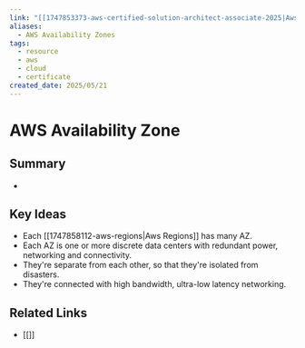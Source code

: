 ```yaml
---
link: "[[1747853373-aws-certified-solution-architect-associate-2025|Aws Certified Solution Architect Associate 2025]]"
aliases:
  - AWS Availability Zones
tags:
  - resource
  - aws
  - cloud
  - certificate
created_date: 2025/05/21
---
```

# AWS Availability Zone
## Summary
- 
## Key Ideas
- Each [[1747858112-aws-regions|Aws Regions]] has many AZ.
- Each AZ is one or more discrete data centers with redundant power, networking and connectivity.
- They're separate from each other, so that they're isolated from disasters.
- They're connected with high bandwidth, ultra-low latency networking.
## Related Links
- [[]]
